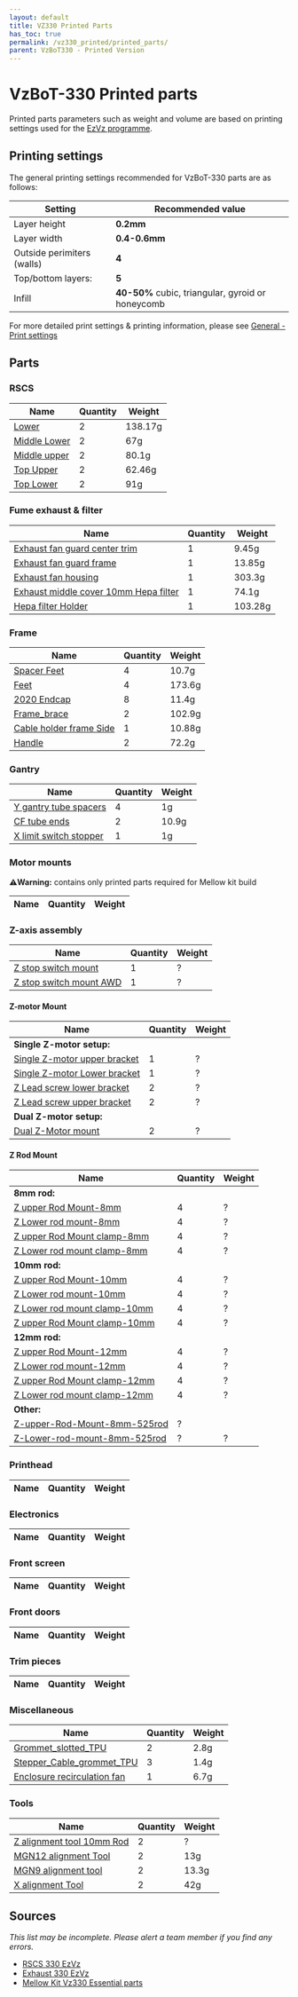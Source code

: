 ```yaml
---
layout: default
title: VZ330 Printed Parts
has_toc: true
permalink: /vz330_printed/printed_parts/
parent: VzBoT330 - Printed Version
---
```


# VzBoT-330 Printed parts

Printed parts parameters such as weight and volume are based on printing settings used for the [EzVz programme](/EzVz/index.md).

## Printing settings

The general printing settings recommended for VzBoT-330 parts are as follows:

| Setting                    | Recommended value                                 |
| -------------------------- | ------------------------------------------------- |
| Layer height               | **0.2mm**                                         |
| Layer width                | **0.4-0.6mm**                                     |
| Outside perimiters (walls) | **4**                                             |
| Top/bottom layers:         | **5**                                             |
| Infill                     | **40-50%** cubic, triangular, gyroid or honeycomb |

For more detailed print settings & printing information, please see [General - Print settings](/general/misc-info/print-settings.md)

## Parts

### RSCS

| Name           | Quantity | Weight  |
| -------------- | -------- | ------- |
| [Lower]        | 2        | 138.17g |
| [Middle Lower] | 2        | 67g     |
| [Middle upper] | 2        | 80.1g   |
| [Top Upper]    | 2        | 62.46g  |
| [Top Lower]    | 2        | 91g     |

### Fume exhaust & filter

| Name                                    | Quantity | Weight  |
| --------------------------------------- | -------- | ------- |
| [Exhaust fan guard center trim]         | 1        | 9.45g   |
| [Exhaust fan guard frame]               | 1        | 13.85g  |
| [Exhaust fan housing]                   | 1        | 303.3g  |
| [Exhaust middle cover 10mm Hepa filter] | 1        | 74.1g   |
| [Hepa filter Holder]                    | 1        | 103.28g |

### Frame

| Name                      | Quantity | Weight |
| ------------------------- | -------- | ------ |
| [Spacer Feet]             | 4        | 10.7g  |
| [Feet]                    | 4        | 173.6g |
| [2020 Endcap]             | 8        | 11.4g  |
| [Frame_brace]             | 2        | 102.9g |
| [Cable holder frame Side] | 1        | 10.88g |
| [Handle]                  | 2        | 72.2g  |

### Gantry

| Name                     | Quantity | Weight |
| ------------------------ | -------- | ------ |
| [Y gantry tube spacers]  | 4        | 1g     |
| [CF tube ends]           | 2        | 10.9g  |
| [X limit switch stopper] | 1        | 1g     |

<!-- Gantry -->


### Motor mounts

**⚠️Warning:** contains only printed parts required for Mellow kit build

| Name | Quantity | Weight |
| ---- | -------- | ------ |

<!-- Motor mounts -->

### Z-axis assembly

| Name                      | Quantity | Weight |
| ------------------------- | -------- | ------ |
| [Z stop switch mount]     | 1        | ?      |
| [Z stop switch mount AWD] | 1        | ?      |



#### Z-motor Mount

| Name                           | Quantity | Weight |
| ------------------------------ | -------- | ------ |
| **Single Z-motor setup:**      |
| [Single Z-motor upper bracket] | 1        | ?      |
| [Single Z-motor Lower bracket] | 1        | ?      |
| [Z Lead screw lower bracket]   | 2        | ?      |
| [Z Lead screw upper bracket]   | 2        | ?      |
| **Dual Z-motor setup:**        |
| [Dual Z-Motor mount]           | 2        | ?      |



#### Z Rod Mount

| Name                           | Quantity | Weight |
| ------------------------------ | -------- | ------ |
| **8mm rod:**                   |
| [Z upper Rod Mount-8mm]        | 4        | ?      |
| [Z Lower rod mount-8mm]        | 4        | ?      |
| [Z upper Rod Mount clamp-8mm]  | 4        | ?      |
| [Z Lower rod mount clamp-8mm]  | 4        | ?      |
| **10mm rod:**                  |
| [Z upper Rod Mount-10mm]       | 4        | ?      |
| [Z Lower rod mount-10mm]       | 4        | ?      |
| [Z Lower rod mount clamp-10mm] | 4        | ?      |
| [Z upper Rod Mount clamp-10mm] | 4        | ?      |
| **12mm rod:**                  |
| [Z upper Rod Mount-12mm]       | 4        | ?      |
| [Z Lower rod mount-12mm]       | 4        | ?      |
| [Z upper Rod Mount clamp-12mm] | 4        | ?      |
| [Z Lower rod mount clamp-12mm] | 4        | ?      |
| **Other:**                     |
| [Z-upper-Rod-Mount-8mm-525rod] | ?        |        |
| [Z-Lower-rod-mount-8mm-525rod] | ?        | ?      |





<!-- Z-axis assembly -->

### Printhead

| Name | Quantity | Weight |
| ---- | -------- | ------ |

<!-- Printhead -->

### Electronics

| Name | Quantity | Weight |
| ---- | -------- | ------ |

<!-- Electronics -->

### Front screen

| Name | Quantity | Weight |
| ---- | -------- | ------ |

<!-- Front screen -->

### Front doors

| Name | Quantity | Weight |
| ---- | -------- | ------ |

<!-- Front doors -->

### Trim pieces

| Name | Quantity | Weight |
| ---- | -------- | ------ |

<!-- Trim pieces -->

### Miscellaneous

| Name                          | Quantity | Weight |
| ----------------------------- | -------- | ------ |
| [Grommet_slotted_TPU]         | 2        | 2.8g   |
| [Stepper_Cable_grommet_TPU]   | 3        | 1.4g   |
| [Enclosure recirculation fan] | 1        | 6.7g   |

### Tools

| Name                        | Quantity | Weight |
| --------------------------- | -------- | ------ |
| [Z alignment tool 10mm Rod] | 2        | ?      |
| [MGN12 alignment Tool]      | 2        | 13g    |
| [MGN9 alignment tool]       | 2        | 13.3g  |
| [X alignment Tool]          | 2        | 42g    |

## Sources

*This list may be incomplete. Please alert a team member if you find any errors.*

- [RSCS 330 EzVz]
- [Exhaust 330 EzVz]
- [Mellow Kit Vz330 Essential parts]

<!-- RSCS -->

<!-- Exhaust -->

<!-- Frame -->

<!-- Gantry -->
<!-- Motor mounts -->
<!-- Z-axis assembly -->
<!-- Printhead -->
<!-- Electronics -->
<!-- Front screen -->
<!-- Front doors -->
<!-- Trim pieces -->
<!-- Miscellaneous -->

<!-- Tools -->


<!-- Sources -->

[2020 Endcap]: https://github.com/VzBoT3D/VzBoT-Vz330/blob/master/Assemblies%20BOM%20and%20STL/Frame/STLs/2020%20Endcap.stl
[Cable holder frame Side]: https://github.com/VzBoT3D/VzBoT-Vz330/blob/master/Assemblies%20BOM%20and%20STL/Frame/STLs/cable%20holder%20frame%20side.stl
[CF tube ends]: https://github.com/VzBoT3D/VzBoT-Vz330/blob/master/Assemblies%20BOM%20and%20STL/Gantry/X%20Carbon%20fiber%20tube%20%2B%20rail/STLs/cf%20tube%20end.stl
[Dual Z-Motor mount]: https://github.com/VzBoT3D/VzBoT-Vz330/blob/master/Assemblies%20BOM%20and%20STL/Z%20assembly/Dual%20Motor%20Mount/STLs/Dual%20Motor%20mount.stl
[Enclosure recirculation fan]: https://github.com/VzBoT3D/VzBoT-Vz330/blob/master/Assemblies%20BOM%20and%20STL/enclosure/Recirculation%205015%20fan%20mount/STL/enclosure%20recirculation%20fan.stl
[Exhaust 330 EzVz]: https://docs.google.com/spreadsheets/d/1ftg2WfqJEuhiZHrEtd71qyUrp9ucPGyxqfzTPQHi_HE/edit#gid=0
[Exhaust fan guard center trim]: https://github.com/VzBoT3D/VzBoT-Vz330/blob/master/Assemblies%20BOM%20and%20STL/enclosure/Exhaust%20filter%20-%20Fume%20extractor/Exhaust%20fan%20guard/Exaust%20fan%20guard%20center%20trim.stl
[Exhaust fan guard frame]: https://github.com/VzBoT3D/VzBoT-Vz330/blob/master/Assemblies%20BOM%20and%20STL/enclosure/Exhaust%20filter%20-%20Fume%20extractor/Exhaust%20fan%20guard/Exaust%20fan%20guard%20frame.stl
[Exhaust fan housing]: https://github.com/VzBoT3D/VzBoT-Vz330/blob/master/Assemblies%20BOM%20and%20STL/enclosure/Exhaust%20filter%20-%20Fume%20extractor/Exhaust%20filter%20housing/STLs/Exhaust%20fan%20housing.stl
[Exhaust middle cover 10mm Hepa filter]: https://github.com/VzBoT3D/VzBoT-Vz330/blob/master/Assemblies%20BOM%20and%20STL/enclosure/Exhaust%20filter%20-%20Fume%20extractor/Exhaust%20filter%20housing/STLs/exhaust%20middle%20cover%2010mm%20Hepa%20filter.stl
[Feet]: https://github.com/VzBoT3D/VzBoT-Vz330/blob/master/Assemblies%20BOM%20and%20STL/Frame/Feet/STL/foot.stl
[Frame_brace]: https://github.com/VzBoT3D/VzBoT-Vz330/blob/master/Assemblies%20BOM%20and%20STL/Frame/STLs/Frame_Brace.stl
[Grommet_slotted_TPU]: https://github.com/VzBoT3D/VzBoT-Vz330/blob/master/Assemblies%20BOM%20and%20STL/enclosure/Rear%20pannel%20TPU%20grommet/STLs/grommet_slotted.stl
[Handle]: https://github.com/VzBoT3D/VzBoT-Vz330/blob/master/Assemblies%20BOM%20and%20STL/Frame/STLs/handle.stl
[Hepa filter Holder]: https://github.com/VzBoT3D/VzBoT-Vz330/blob/master/Assemblies%20BOM%20and%20STL/enclosure/Exhaust%20filter%20-%20Fume%20extractor/Exhaust%20filter%20housing/STLs/hepa%20holder.stl
[Lower]: https://github.com/VzBoT3D/VzBoT-Vz330/blob/master/Assemblies%20BOM%20and%20STL/RSCS/STLs/Lower.stl
[Mellow Kit Vz330 Essential parts]: https://docs.google.com/spreadsheets/d/1vADq039lmVrjTJJ5WZPQON17xcEDmcfhD4UitEA06f8/edit#gid=0
[MGN12 alignment Tool]: https://github.com/VzBoT3D/VzBoT-Vz330/blob/master/Assemblies%20BOM%20and%20STL/Alignment%20Tools/MGN12-alignment%20tool.stl
[MGN9 alignment tool]: https://github.com/VzBoT3D/VzBoT-Vz330/blob/master/Assemblies%20BOM%20and%20STL/Alignment%20Tools/MGN9-alignment%20tool.stl
[Middle Lower]: https://github.com/VzBoT3D/VzBoT-Vz330/blob/master/Assemblies%20BOM%20and%20STL/RSCS/STLs/Middle%20Lower.stl
[Middle upper]: https://github.com/VzBoT3D/VzBoT-Vz330/blob/master/Assemblies%20BOM%20and%20STL/RSCS/STLs/Middle%20upper.stl
[RSCS 330 EzVz]: https://docs.google.com/spreadsheets/d/1gSywzQIGiydUzJ1vPF0LdUgIQp2TMPd2PXDLmPH5LF0/edit#gid=0
[Single Z-motor Lower bracket]: https://github.com/VzBoT3D/VzBoT-Vz330/blob/master/Assemblies%20BOM%20and%20STL/Z%20assembly/Single%20Motor%20Mount/STLs/Z%20motor%20Lower%20bracket.stl
[Single Z-motor upper bracket]: https://github.com/VzBoT3D/VzBoT-Vz330/blob/master/Assemblies%20BOM%20and%20STL/Z%20assembly/Single%20Motor%20Mount/STLs/Z%20motor%20upper%20bracket.stl
[Spacer Feet]: https://github.com/VzBoT3D/VzBoT-Vz330/blob/master/Assemblies%20BOM%20and%20STL/Frame/Feet/STL/Spacer.stl
[Stepper_Cable_grommet_TPU]: https://github.com/VzBoT3D/VzBoT-Vz330/blob/master/Assemblies%20BOM%20and%20STL/enclosure/Rear%20pannel%20TPU%20grommet/STLs/stepper_cable_grommet.stl
[Top Lower]: https://github.com/VzBoT3D/VzBoT-Vz330/blob/master/Assemblies%20BOM%20and%20STL/RSCS/STLs/top%20lower.stl
[Top Upper]: https://github.com/VzBoT3D/VzBoT-Vz330/blob/master/Assemblies%20BOM%20and%20STL/RSCS/STLs/Top-upper.stl
[X alignment Tool]: https://github.com/VzBoT3D/VzBoT-Vz330/blob/master/Assemblies%20BOM%20and%20STL/Alignment%20Tools/X%20Alignment%20Tool.stl
[X limit switch stopper]: https://github.com/VzBoT3D/VzBoT-Vz330/blob/master/Assemblies%20BOM%20and%20STL/Gantry/Y%20gantry/Aluminum%20Y%20Gantry/STLs/XendStop.stl
[Y gantry tube spacers]: https://github.com/VzBoT3D/VzBoT-Vz330/blob/master/Assemblies%20BOM%20and%20STL/Gantry/Y%20gantry/Aluminum%20Y%20Gantry/STLs/spacer_alu_Y_gantry_0.5mm.stl
[Z alignment tool 10mm Rod]: https://github.com/VzBoT3D/VzBoT-Vz330/blob/master/Assemblies%20BOM%20and%20STL/Alignment%20Tools/Z%20Alignment%20tool%2010mm%20rod.stl
[Z Lead screw lower bracket]: https://github.com/VzBoT3D/VzBoT-Vz330/blob/master/Assemblies%20BOM%20and%20STL/Z%20assembly/Z%20Lead%20screw%20bracket%20-%20Single%20Motor/STLs/Z%20Lead%20screw%20lower%20bracket.stl
[Z Lead screw upper bracket]: https://github.com/VzBoT3D/VzBoT-Vz330/blob/master/Assemblies%20BOM%20and%20STL/Z%20assembly/Z%20Lead%20screw%20bracket%20-%20Single%20Motor/STLs/Z%20Lead%20screw%20upper%20bracket.stl
[Z Lower rod mount clamp-10mm]: https://github.com/VzBoT3D/VzBoT-Vz330/blob/master/Assemblies%20BOM%20and%20STL/Z%20assembly/Z%20Lower%20Rod%20Mount/STLs/Z%20Lower%20rod%20mount%20clamp-10mm.stl
[Z Lower rod mount clamp-12mm]: https://github.com/VzBoT3D/VzBoT-Vz330/blob/master/Assemblies%20BOM%20and%20STL/Z%20assembly/Z%20Lower%20Rod%20Mount/STLs/Z%20Lower%20rod%20mount%20clamp-12mm.stl
[Z Lower rod mount clamp-8mm]: https://github.com/VzBoT3D/VzBoT-Vz330/blob/master/Assemblies%20BOM%20and%20STL/Z%20assembly/Z%20Lower%20Rod%20Mount/STLs/Z%20Lower%20rod%20mount%20clamp-8mm.stl
[Z Lower rod mount-10mm]: https://github.com/VzBoT3D/VzBoT-Vz330/blob/master/Assemblies%20BOM%20and%20STL/Z%20assembly/Z%20Lower%20Rod%20Mount/STLs/Z%20Lower%20rod%20mount-10mm.stl
[Z Lower rod mount-12mm]: https://github.com/VzBoT3D/VzBoT-Vz330/blob/master/Assemblies%20BOM%20and%20STL/Z%20assembly/Z%20Lower%20Rod%20Mount/STLs/Z%20Lower%20rod%20mount-12mm.stl
[Z Lower rod mount-8mm]: https://github.com/VzBoT3D/VzBoT-Vz330/blob/master/Assemblies%20BOM%20and%20STL/Z%20assembly/Z%20Lower%20Rod%20Mount/STLs/Z%20Lower%20rod%20mount-8mm.stl
[Z stop switch mount]: https://github.com/VzBoT3D/VzBoT-Vz330/blob/master/Assemblies%20BOM%20and%20STL/Z%20assembly/Z%20Stop%20switch%20mount/STLs/Z%20stop%20switch%20mount.stl
[Z stop switch mount AWD]: https://github.com/VzBoT3D/VzBoT-Vz330/blob/master/Assemblies%20BOM%20and%20STL/Z%20assembly/Z%20Stop%20switch%20mount/STLs/Z%20stop%20switch%20mount%20AWD%20version.stl
[Z upper Rod Mount clamp-10mm]: https://github.com/VzBoT3D/VzBoT-Vz330/blob/master/Assemblies%20BOM%20and%20STL/Z%20assembly/Z%20Upper%20Rod%20Mount/STLs/Z%20upper%20Rod%20Mount%20clamp-10mm.stl
[Z upper Rod Mount clamp-12mm]: https://github.com/VzBoT3D/VzBoT-Vz330/blob/master/Assemblies%20BOM%20and%20STL/Z%20assembly/Z%20Upper%20Rod%20Mount/STLs/Z%20upper%20Rod%20Mount%20clamp-12mm.stl
[Z upper Rod Mount clamp-8mm]: https://github.com/VzBoT3D/VzBoT-Vz330/blob/master/Assemblies%20BOM%20and%20STL/Z%20assembly/Z%20Upper%20Rod%20Mount/STLs/Z%20upper%20Rod%20Mount%20clamp-8mm.stl
[Z upper Rod Mount-10mm]: https://github.com/VzBoT3D/VzBoT-Vz330/blob/master/Assemblies%20BOM%20and%20STL/Z%20assembly/Z%20Upper%20Rod%20Mount/STLs/Z%20upper%20Rod%20Mount-10mm.stl
[Z upper Rod Mount-12mm]: https://github.com/VzBoT3D/VzBoT-Vz330/blob/master/Assemblies%20BOM%20and%20STL/Z%20assembly/Z%20Upper%20Rod%20Mount/STLs/Z%20upper%20Rod%20Mount-12mm.stl
[Z upper Rod Mount-8mm]: https://github.com/VzBoT3D/VzBoT-Vz330/blob/master/Assemblies%20BOM%20and%20STL/Z%20assembly/Z%20Upper%20Rod%20Mount/STLs/Z%20upper%20Rod%20Mount-8mm.stl
[Z-Lower-rod-mount-8mm-525rod]: https://github.com/VzBoT3D/VzBoT-Vz330/blob/master/Assemblies%20BOM%20and%20STL/Z%20assembly/Z%20Lower%20Rod%20Mount/STLs/Z-Lower-rod-mount-8mm-525rod.stl
[Z-upper-Rod-Mount-8mm-525rod]: https://github.com/VzBoT3D/VzBoT-Vz330/blob/master/Assemblies%20BOM%20and%20STL/Z%20assembly/Z%20Upper%20Rod%20Mount/STLs/Z-upper-Rod-Mount-8mm-525rod.stl
